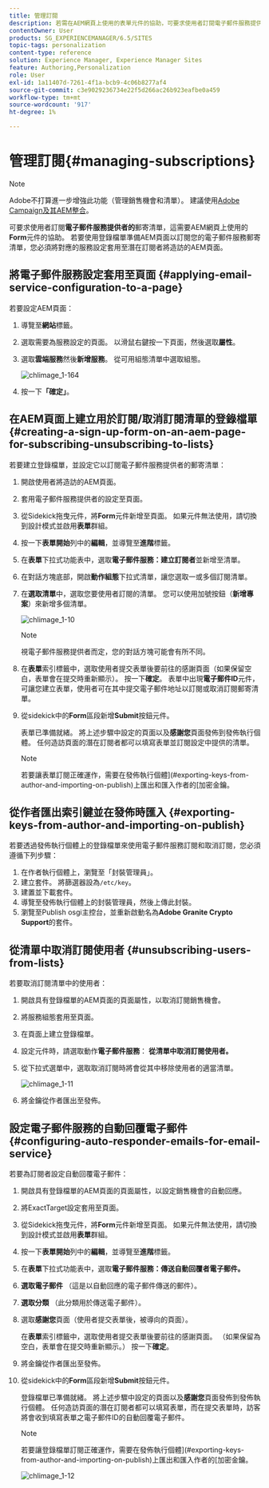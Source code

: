 ```yaml
---
title: 管理訂閱
description: 若需在AEM網頁上使用的表單元件的協助，可要求使用者訂閱電子郵件服務提供者的郵寄清單。 若要使用登錄檔單準備AEM頁面以訂閱您的電子郵件服務郵寄清單，您必須將對應的服務設定套用至潛在訂閱者將造訪的AEM頁面。
contentOwner: User
products: SG_EXPERIENCEMANAGER/6.5/SITES
topic-tags: personalization
content-type: reference
solution: Experience Manager, Experience Manager Sites
feature: Authoring,Personalization
role: User
exl-id: 1a11407d-7261-4f1a-bcb9-4c06b8277af4
source-git-commit: c3e9029236734e22f5d266ac26b923eafbe0a459
workflow-type: tm+mt
source-wordcount: '917'
ht-degree: 1%

---
```


# 管理訂閱{#managing-subscriptions}

>[!NOTE]
>
>Adobe不打算進一步增強此功能（管理銷售機會和清單）。
>建議使用[Adobe Campaign及其AEM整合](/help/sites-administering/campaign.md)。

可要求使用者訂閱&#x200B;**電子郵件服務提供者的**&#x200B;郵寄清單，這需要AEM網頁上使用的&#x200B;**Form**&#x200B;元件的協助。 若要使用登錄檔單準備AEM頁面以訂閱您的電子郵件服務郵寄清單，您必須將對應的服務設定套用至潛在訂閱者將造訪的AEM頁面。

## 將電子郵件服務設定套用至頁面 {#applying-email-service-configuration-to-a-page}

若要設定AEM頁面：

1. 導覽至&#x200B;**網站**&#x200B;標籤。
1. 選取需要為服務設定的頁面。 以滑鼠右鍵按一下頁面，然後選取&#x200B;**屬性**。

1. 選取&#x200B;**雲端服務**&#x200B;然後&#x200B;**新增服務**。 從可用組態清單中選取組態。

   ![chlimage_1-164](assets/chlimage_1-164.png)

1. 按一下&#x200B;**「確定」**。

## 在AEM頁面上建立用於訂閱/取消訂閱清單的登錄檔單 {#creating-a-sign-up-form-on-an-aem-page-for-subscribing-unsubscribing-to-lists}

若要建立登錄檔單，並設定它以訂閱電子郵件服務提供者的郵寄清單：

1. 開啟使用者將造訪的AEM頁面。
1. 套用電子郵件服務提供者的設定至頁面。

1. 從Sidekick拖曳元件，將&#x200B;**Form**&#x200B;元件新增至頁面。 如果元件無法使用，請切換到設計模式並啟用&#x200B;**表單**&#x200B;群組。
1. 按一下&#x200B;**表單開始**&#x200B;列中的&#x200B;**編輯**，並導覽至&#x200B;**進階**&#x200B;標籤。
1. 在&#x200B;**表單**&#x200B;下拉式功能表中，選取&#x200B;**電子郵件服務：建立訂閱者**&#x200B;並新增至清單。
1. 在對話方塊底部，開啟&#x200B;**動作組態**&#x200B;下拉式清單，讓您選取一或多個訂閱清單。
1. 在&#x200B;**選取清單**&#x200B;中，選取您要使用者訂閱的清單。 您可以使用加號按鈕（**新增專案**）來新增多個清單。

   ![chlimage_1-10](assets/chlimage_1-10.jpeg)

   >[!NOTE]
   >
   >視電子郵件服務提供者而定，您的對話方塊可能會有所不同。

1. 在&#x200B;**表單**&#x200B;索引標籤中，選取使用者提交表單後要前往的感謝頁面（如果保留空白，表單會在提交時重新顯示）。 按一下&#x200B;**確定**。 表單中出現&#x200B;**電子郵件ID**&#x200B;元件，可讓您建立表單，使用者可在其中提交電子郵件地址以訂閱或取消訂閱郵寄清單。
1. 從sidekick中的&#x200B;**Form**&#x200B;區段新增&#x200B;**Submit**&#x200B;按鈕元件。

   表單已準備就緒。 將上述步驟中設定的頁面以及&#x200B;**感謝您**&#x200B;頁面發佈到發佈執行個體。 任何造訪頁面的潛在訂閱者都可以填寫表單並訂閱設定中提供的清單。

   >[!NOTE]
   >
   >若要讓表單訂閱正確運作，需要在發佈執行個體](#exporting-keys-from-author-and-importing-on-publish)上匯出和匯入作者的[加密金鑰。

## 從作者匯出索引鍵並在發佈時匯入 {#exporting-keys-from-author-and-importing-on-publish}

若要透過發佈執行個體上的登錄檔單來使用電子郵件服務訂閱和取消訂閱，您必須遵循下列步驟：

1. 在作者執行個體上，瀏覽至「封裝管理員」。
1. 建立套件。 將篩選器設為`/etc/key`。
1. 建置並下載套件。
1. 導覽至發佈執行個體上的封裝管理員，然後上傳此封裝。
1. 瀏覽至Publish osgi主控台，並重新啟動名為&#x200B;**Adobe Granite Crypto Support**&#x200B;的套件。

## 從清單中取消訂閱使用者 {#unsubscribing-users-from-lists}

若要取消訂閱清單中的使用者：

1. 開啟具有登錄檔單的AEM頁面的頁面屬性，以取消訂閱銷售機會。
1. 將服務組態套用至頁面。
1. 在頁面上建立登錄檔單。
1. 設定元件時，請選取動作&#x200B;**電子郵件服務**： **從清單中取消訂閱使用者。**
1. 從下拉式選單中，選取取消訂閱時將會從其中移除使用者的適當清單。

   ![chlimage_1-11](assets/chlimage_1-11.jpeg)

1. 將金鑰從作者匯出至發佈。

## 設定電子郵件服務的自動回覆電子郵件 {#configuring-auto-responder-emails-for-email-service}

若要為訂閱者設定自動回覆電子郵件：

1. 開啟具有登錄檔單的AEM頁面的頁面屬性，以設定銷售機會的自動回應。
1. 將ExactTarget設定套用至頁面。

1. 從Sidekick拖曳元件，將&#x200B;**Form**&#x200B;元件新增至頁面。 如果元件無法使用，請切換到設計模式並啟用&#x200B;**表單**&#x200B;群組。
1. 按一下&#x200B;**表單開始**&#x200B;列中的&#x200B;**編輯**，並導覽至&#x200B;**進階**&#x200B;標籤。
1. 在&#x200B;**表單**&#x200B;下拉式功能表中，選取&#x200B;**電子郵件服務：傳送自動回覆者電子郵件。**
1. **選取電子郵件** （這是以自動回應的電子郵件傳送的郵件）。

1. **選取分類** （此分類用於傳送電子郵件）。
1. 選取&#x200B;**感謝您**&#x200B;頁面（使用者提交表單後，被導向的頁面）。

   在&#x200B;**表單**&#x200B;索引標籤中，選取使用者提交表單後要前往的感謝頁面。 （如果保留為空白，表單會在提交時重新顯示。） 按一下&#x200B;**確定**。

1. 將金鑰從作者匯出至發佈。
1. 從sidekick中的&#x200B;**Form**&#x200B;區段新增&#x200B;**Submit**&#x200B;按鈕元件。

   登錄檔單已準備就緒。 將上述步驟中設定的頁面以及&#x200B;**感謝您**&#x200B;頁面發佈到發佈執行個體。 任何造訪頁面的潛在訂閱者都可以填寫表單，而在提交表單時，訪客將會收到填寫表單之電子郵件ID的自動回覆電子郵件。

   >[!NOTE]
   >
   >若要讓登錄檔單訂閱正確運作，需要在發佈執行個體](#exporting-keys-from-author-and-importing-on-publish)上匯出和匯入作者的[加密金鑰。

   ![chlimage_1-12](assets/chlimage_1-12.jpeg)
